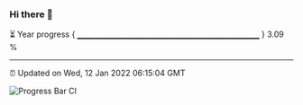 ### Hi there 👋

⏳ Year progress { ▁▁▁▁▁▁▁▁▁▁▁▁▁▁▁▁▁▁▁▁▁▁▁▁▁▁▁▁▁▁ } 3.09 %

---

⏰ Updated on Wed, 12 Jan 2022 06:15:04 GMT

![Progress Bar CI](https://github.com/liununu/liununu/workflows/Progress%20Bar%20CI/badge.svg)
